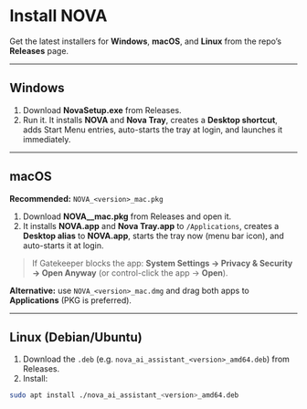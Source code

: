 # Install NOVA

Get the latest installers for **Windows**, **macOS**, and **Linux** from the repo’s **Releases** page.

---

## Windows
1) Download **NovaSetup.exe** from Releases.  
2) Run it. It installs **NOVA** and **Nova Tray**, creates a **Desktop shortcut**, adds Start Menu entries, auto-starts the tray at login, and launches it immediately.

---

## macOS
**Recommended:** `NOVA_<version>_mac.pkg`

1) Download **NOVA_<version>_mac.pkg** from Releases and open it.  
2) It installs **NOVA.app** and **Nova Tray.app** to `/Applications`, creates a **Desktop alias** to **NOVA.app**, starts the tray now (menu bar icon), and auto-starts it at login.

> If Gatekeeper blocks the app: **System Settings → Privacy & Security → Open Anyway** (or control-click the app → **Open**).

**Alternative:** use `NOVA_<version>_mac.dmg` and drag both apps to **Applications** (PKG is preferred).

---

## Linux (Debian/Ubuntu)

1) Download the `.deb` (e.g. `nova_ai_assistant_<version>_amd64.deb`) from Releases.  
2) Install:
```bash
sudo apt install ./nova_ai_assistant_<version>_amd64.deb
```